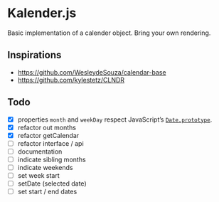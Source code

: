 # Kalender.js

Basic implementation of a calender object. Bring your own rendering.

## Inspirations

- https://github.com/WesleydeSouza/calendar-base
- https://github.com/kylestetz/CLNDR

## Todo

- [x] properties `month` and `weekDay` respect JavaScript’s [`Date.prototype`](https://developer.mozilla.org/en-US/docs/Web/JavaScript/Reference/Global_Objects/Date/prototype).
- [x] refactor out months
- [x] refactor getCalendar
- [ ] refactor interface / api
- [ ] documentation
- [ ] indicate sibling months
- [ ] indicate weekends
- [ ] set week start
- [ ] setDate (selected date)
- [ ] set start / end dates
